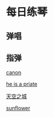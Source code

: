 # 每日练琴

## 弹唱




## 指弹

[canon](https://github.com/leebinjun/my-guitar-tab/tree/master/%E6%8C%87%E5%BC%B9/canon)

[he is  a priate](https://github.com/leebinjun/my-guitar-tab/tree/master/%E6%8C%87%E5%BC%B9/he%20is%20a%20priate)

[天空之城](https://github.com/leebinjun/my-guitar-tab/tree/master/%E6%8C%87%E5%BC%B9/%E5%A4%A9%E7%A9%BA%E4%B9%8B%E5%9F%8E)

[sunflower](https://github.com/leebinjun/my-guitar-tab/tree/master/%E6%8C%87%E5%BC%B9/sunflower)


